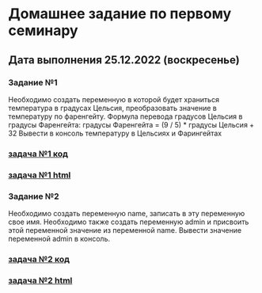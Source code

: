 # Домашнее задание по первому семинару 
## Дата выполнения 25.12.2022 (воскресенье)

### Задание №1
Необходимо создать переменную в которой будет храниться температура в градусах Цельсия,
преобразовать значение в температуру по фаренгейту.
Формула перевода градусов Цельсия в градусы Фаренгейта:
градусы Фаренгейта = (9 / 5) * градусы Цельсия + 32
Вывести в консоль температуру в Цельсиях и Фарингейтах

### [задача №1 код](https://github.com/olegsamy/1DZ_JS/blob/main/hw1_task1.html) 
### [задача №1 html](https://olegsamy.github.io/1DZ_JS/hw1_task1.html)

### Задание №2
Необходимо создать переменную name, записать в эту переменную свое имя.
Необходимо также создать переменную admin и присвоить этой переменной значение
из переменной name.
Вывести значение переменной admin в консоль.

### [задача №2 код](https://github.com/olegsamy/1DZ_JS/blob/main/hm1_task2.html) 
### [задача №2 html](https://olegsamy.github.io/1DZ_JS/hm1_task2.html)
